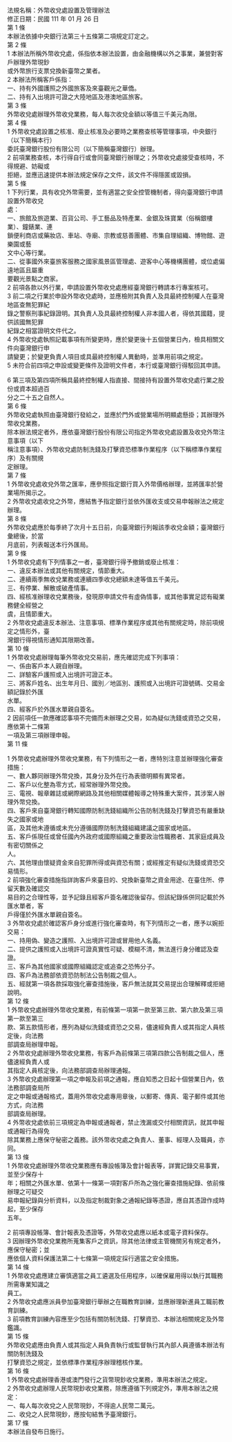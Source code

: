 法規名稱：外幣收兌處設置及管理辦法  
修正日期：民國 111 年 01 月 26 日  
第 1 條  
本辦法依據中央銀行法第三十五條第二項規定訂定之。  
第 2 條  
1 本辦法所稱外幣收兌處，係指依本辦法設置，由金融機構以外之事業，兼營對客戶辦理外幣現鈔  
或外幣旅行支票兌換新臺幣之業者。  
2 本辦法所稱客戶係指：  
一、持有外國護照之外國旅客及來臺觀光之華僑。  
二、持有入出境許可證之大陸地區及港澳地區旅客。  
第 3 條  
外幣收兌處辦理外幣收兌業務，每人每次收兌金額以等值三千美元為限。  
第 4 條  
1 外幣收兌處設置之核准、廢止核准及必要時之業務查核等管理事項，中央銀行（以下簡稱本行）  
委託臺灣銀行股份有限公司（以下簡稱臺灣銀行）辦理。  
2 前項業務查核，本行得自行或會同臺灣銀行辦理之；外幣收兌處接受查核時，不得規避、妨礙或  
拒絕，並應迅速提供本辦法規定保存之文件，該文件不得隱匿或毀損。  
第 5 條  
1 下列行業，具有收兌外幣需要，並有適當之安全控管機制者，得向臺灣銀行申請設置外幣收兌  
處：  
一、旅館及旅遊業、百貨公司、手工藝品及特產業、金銀及珠寶業（俗稱銀樓業）、鐘錶業、連  
鎖便利商店或藥妝店、車站、寺廟、宗教或慈善團體、市集自理組織、博物館、遊樂園或藝  
文中心等行業。  
二、從事國外來臺旅客服務之國家風景區管理處、遊客中心等機構團體，或位處偏遠地區且屬重  
要觀光景點之商家。  
2 前項各款以外行業，申請設置外幣收兌處應經臺灣銀行轉請本行專案核可。  
3 前二項之行業於申設外幣收兌處時，並應檢附其負責人及具最終控制權人在臺灣地區查無犯罪紀  
錄之警察刑事紀錄證明。其負責人及具最終控制權人非本國人者，得依其國籍，提供該國無犯罪  
紀錄之相當證明文件代之。  
4 外幣收兌處執照記載事項有所變更時，應於變更後十五個營業日內，檢具相關文件向臺灣銀行申  
請變更；於變更負責人項目或具最終控制權人異動時，並準用前項之規定。  
5 未符合前四項之申設或變更條件及證明文件者，本行或臺灣銀行得駁回其申請。  


6 第三項及第四項所稱具最終控制權人指直接、間接持有設置外幣收兌處行業之股份或資本超過百  
分之二十五之自然人。  
第 6 條  
外幣收兌處執照由臺灣銀行發給之，並應於門外或營業場所明顯處懸掛；其辦理外幣收兌業務，  
除本辦法規定者外，應依臺灣銀行股份有限公司指定外幣收兌處設置及收兌外幣注意事項（以下  
稱注意事項）、外幣收兌處防制洗錢及打擊資恐標準作業程序（以下稱標準作業程序）及有關規  
定辦理。  
第 7 條  
1 外幣收兌處收兌外幣之匯率，應參照指定銀行買入外幣價格辦理，並將匯率於營業場所揭示之。  
2 外幣收兌處收兌之外幣，應結售予指定銀行並依外匯收支或交易申報辦法之規定辦理。  
第 8 條  
外幣收兌處應於每季終了次月十五日前，向臺灣銀行列報該季收兌金額；臺灣銀行彙總後，於當  
月底前，列表報送本行外匯局。  
第 9 條  
1 外幣收兌處有下列情事之一者，臺灣銀行得予撤銷或廢止核准：  
一、違反本辦法或其他有關規定，情節重大。  
二、連續兩季無收兌業務或連續四季收兌總額未達等值五千美元。  
三、有停業、解散或破產情事。  
四、經核准辦理收兌業務後，發現原申請文件有虛偽情事，或其他事實足認有礙業務健全經營之  
虞，且情節重大。  
2 外幣收兌處違反本辦法、注意事項、標準作業程序或其他有關規定時，除前項規定之情形外，臺  
灣銀行得視情形通知其限期改善。  
第 10 條  
1 外幣收兌處辦理每筆外幣收兌交易前，應先確認完成下列事項：  
一、係由客戶本人親自辦理。  
二、詳驗客戶護照或入出境許可證正本。  
三、將客戶姓名、出生年月日、國別／地區別、護照或入出境許可證號碼、交易金額記錄於外匯  
水單。  
四、經客戶於外匯水單親自簽名。  
2 因前項任一款應確認事項不完備而未辦理之交易，如為疑似洗錢或資恐之交易，應依第十二條第  
一項及第三項辦理申報。  
第 11 條  


1 外幣收兌處辦理外幣收兌業務，有下列情形之一者，應特別注意並辦理強化審查措施：  
一、數人夥同辦理外幣兌換，其身分及外在行為表徵明顯有異常者。  
二、客戶以化整為零方式，經常辦理外幣兌換。  
三、電視、報章雜誌或網際網路及其他相關媒體報導之特殊重大案件，其涉案人辦理外幣兌換。  
四、客戶來自臺灣銀行轉知國際防制洗錢組織所公告防制洗錢及打擊資恐有嚴重缺失之國家或地  
區，及其他未遵循或未充分遵循國際防制洗錢組織建議之國家或地區。  
五、客戶係現任或曾任國內外政府或國際組織之重要政治性職務者、其家庭成員及有密切關係之  
人。  
六、其他理由懷疑資金來自犯罪所得或與資恐有關；或經推定有疑似洗錢或資恐交易情形。  
2 前項強化審查措施指詳詢客戶來臺目的、兌換新臺幣之資金用途、在臺住所、停留天數及確認交  
易目的之合理性等，並予記錄且經客戶簽名確認後留存。但該紀錄係併同記載於外匯水單者，客  
戶得僅於外匯水單親自簽名。  
3 外幣收兌處於確認客戶身分或進行強化審查時，有下列情形之一者，應予以婉拒交易：  
一、持用偽、變造之護照、入出境許可證或冒用他人名義。  
二、提供之護照或入出境許可證真實性可疑、模糊不清，無法進行身分確認及查證。  
三、客戶為其他國家或國際組織認定或追查之恐怖分子。  
四、客戶為法務部依資恐防制法公告制裁之個人。  
五、經就第一項各款採取強化審查措施後，客戶無法就其交易提出合理解釋或拒絕說明。  
第 12 條  
1 外幣收兌處辦理外幣收兌業務，有前條第一項第一款至第三款、第六款及第三項第一款至第三  
款、第五款情形者，應列為疑似洗錢或資恐之交易，儘速經負責人或其指定人員核定後，向法務  
部調查局辦理申報。  
2 外幣收兌處辦理外幣收兌業務，有客戶為前條第三項第四款公告制裁之個人，應儘速經負責人或  
其指定人員核定後，向法務部調查局辦理通報。  
3 外幣收兌處辦理第一項之申報及前項之通報，應自知悉之日起十個營業日內，依法務部調查局所  
定之申報或通報格式，蓋用外幣收兌處專用章後，以郵寄、傳真、電子郵件或其他方式，向法務  
部調查局辦理。  
4 外幣收兌處依前三項規定為申報或通報者，禁止洩漏或交付相關資訊，就其申報或通報行為得免  
除其業務上應保守秘密之義務。該外幣收兌處之負責人、董事、經理人及職員，亦同。  
第 13 條  
1 外幣收兌處辦理外幣收兌業務應有專設帳簿及會計報表等，詳實記錄交易事實，並至少保存十  
年；相關之外匯水單、依第十一條第一項對客戶所為之強化審查措施紀錄、依前條辦理之可疑交  
易申報紀錄與分析資料，以及指定制裁對象之通報紀錄等憑證，應自其憑證作成時起，至少保存  
五年。  


2 前項專設帳簿、會計報表及憑證等，外幣收兌處應以紙本或電子資料保存。  
3 因辦理外幣收兌業務所蒐集客戶之資訊，除其他法律或主管機關另有規定者外，應保守秘密；並  
應依個人資料保護法第二十七條第一項規定採行適當之安全措施。  
第 14 條  
1 外幣收兌處應建立審慎適當之員工遴選及任用程序，以確保雇用得以執行其職務所需專業知識之  
員工。  
2 外幣收兌處應派員參加臺灣銀行舉辦之在職教育訓練，並應辦理新進員工職前教育訓練。  
3 前項教育訓練內容應至少包括有關防制洗錢、打擊資恐、本辦法相關規定及外幣鑑識。  
第 15 條  
外幣收兌處應由負責人或其指定人員負責執行或監督執行其內部人員遵循本辦法有關防制洗錢及  
打擊資恐之規定，並依標準作業程序辦理稽核作業。  
第 16 條  
1 外幣收兌處辦理香港或澳門發行之貨幣現鈔收兌業務，準用本辦法之規定。  
2 外幣收兌處辦理人民幣現鈔收兌業務，除應遵循下列規定外，準用本辦法之規定：  
一、每人每次收兌之人民幣現鈔，不得逾人民幣二萬元。  
二、收兌之人民幣現鈔，應按旬結售予臺灣銀行。  
第 17 條  
本辦法自發布日施行。  


